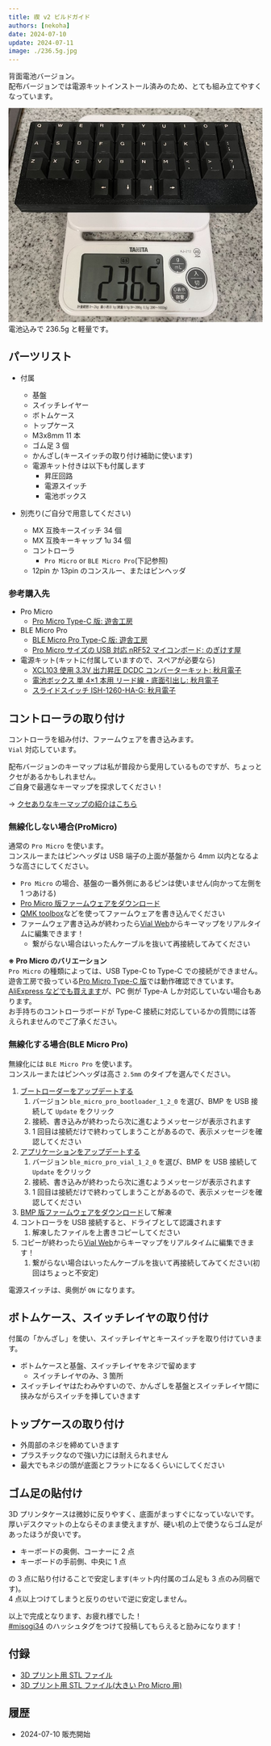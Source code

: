 ```yaml
---
title: 禊 v2 ビルドガイド
authors: [nekoha]
date: 2024-07-10
update: 2024-07-11
image: ./236.5g.jpg
---
```


背面電池バージョン。  
配布バージョンでは電源キットインストール済みのため、とても組み立てやすくなっています。

![236.5g!!](./236.5g.jpg)  
電池込みで 236.5g と軽量です。

## パーツリスト

- 付属

  - 基盤
  - スイッチレイヤー
  - ボトムケース
  - トップケース
  - M3x8mm 11 本
  - ゴム足 3 個
  - かんざし(キースイッチの取り付け補助に使います)
  - 電源キット付きは以下も付属します
    - 昇圧回路
    - 電源スイッチ
    - 電池ボックス

- 別売り(ご自分で用意してください)
  - MX 互換キースイッチ 34 個
  - MX 互換キーキャップ 1u 34 個
  - コントローラ
    - `Pro Micro` or `BLE Micro Pro`(下記参照)
  - 12pin か 13pin のコンスルー、またはピンヘッダ

### 参考購入先

- Pro Micro
  - [Pro Micro Type-C 版: 遊舎工房](https://shop.yushakobo.jp/products/3905)
- BLE Micro Pro
  - [BLE Micro Pro Type-C 版: 遊舎工房](https://shop.yushakobo.jp/products/ble-micro-pro?variant=37665571340449)
  - [Pro Micro サイズの USB 対応 nRF52 マイコンボード: のぎけす屋](https://booth.pm/ja/items/1177319)
- 電源キット(キットに付属していますので、スペアが必要なら)
  - [XCL103 使用 3.3V 出力昇圧 DCDC コンバーターキット: 秋月電子](https://akizukidenshi.com/catalog/g/g116116/)
  - [電池ボックス 単 4×1 本用 リード線・底面引出し: 秋月電子](https://akizukidenshi.com/catalog/g/g103046/)
  - [スライドスイッチ ISH-1260-HA-G: 秋月電子](https://akizukidenshi.com/catalog/g/g115370/)

## コントローラの取り付け

コントローラを組み付け、ファームウェアを書き込みます。  
`Vial` 対応しています。

配布バージョンのキーマップは私が普段から愛用しているものですが、ちょっとクセがあるかもしれません。  
ご自身で最適なキーマップを探求してください！

→ [クセありなキーマップの紹介はこちら](/mobneko-keebs-doc/blog/2024/07/13/keymaps)

### 無線化しない場合(ProMicro)

通常の `Pro Micro` を使います。  
コンスルーまたはピンヘッダは USB 端子の上面が基盤から 4mm 以内となるような高さにしてください。

- `Pro Micro` の場合、基盤の一番外側にあるピンは使いません(向かって左側を 1 つあける)
- [Pro Micro 版ファームウェアをダウンロード](/firmwares/禊v2/promicro-misogi-v2.zip)
- [QMK toolbox](https://github.com/qmk/qmk_toolbox/releases)などを使ってファームウェアを書き込んでください
- ファームウェア書き込みが終わったら[Vial Web](https://vial.rocks/)からキーマップをリアルタイムに編集できます！
  - 繋がらない場合はいったんケーブルを抜いて再接続してみてください

**※ Pro Micro のバリエーション**  
`Pro Micro` の種類によっては、USB Type-C to Type-C での接続ができません。  
遊舎工房で扱っている[Pro Micro Type-C 版](https://shop.yushakobo.jp/products/3905)では動作確認できています。  
[AliExpress などでも買えます](https://www.aliexpress.com/item/1005004900131198.html)が、PC 側が Type-A しか対応していない場合もあります。  
お手持ちのコントローラボードが Type-C 接続に対応しているかの質問には答えられませんのでご了承ください。

### 無線化する場合(BLE Micro Pro)

無線化には `BLE Micro Pro` を使います。  
コンスルーまたはピンヘッダは高さ `2.5mm` のタイプを選んでください。

1. [ブートローダーをアップデートする](https://sekigon-gonnoc.github.io/BLE-Micro-Pro-WebConfigurator/#/update/bootloader)
   1. バージョン `ble_micro_pro_bootloader_1_2_0` を選び、BMP を USB 接続して `Update` をクリック
   2. 接続、書き込みが終わったら次に進むようメッセージが表示されます
   3. 1 回目は接続だけで終わってしまうことがあるので、表示メッセージを確認してください
2. [アプリケーションをアップデートする](https://sekigon-gonnoc.github.io/BLE-Micro-Pro-WebConfigurator/#/update/application)
   1. バージョン `ble_micro_pro_vial_1_2_0` を選び、BMP を USB 接続して `Update` をクリック
   2. 接続、書き込みが終わったら次に進むようメッセージが表示されます
   3. 1 回目は接続だけで終わってしまうことがあるので、表示メッセージを確認してください
3. [BMP 版ファームウェアをダウンロード](/firmwares/禊v2/bmp-misogi-v2.zip)して解凍
4. コントローラを USB 接続すると、ドライブとして認識されます
   1. 解凍したファイルを上書きコピーしてください
5. コピーが終わったら[Vial Web](https://vial.rocks/)からキーマップをリアルタイムに編集できます！
   1. 繋がらない場合はいったんケーブルを抜いて再接続してみてください(初回はちょっと不安定)

電源スイッチは、奥側が `ON` になります。

## ボトムケース、スイッチレイヤの取り付け

付属の「かんざし」を使い、スイッチレイヤとキースイッチを取り付けていきます。

- ボトムケースと基盤、スイッチレイヤをネジで留めます
  - スイッチレイヤのみ、3 箇所
- スイッチレイヤはたわみやすいので、かんざしを基盤とスイッチレイヤ間に挟みながらスイッチを挿していきます

## トップケースの取り付け

- 外周部のネジを締めていきます
- プラスチックなので強い力には耐えられません
- 最大でもネジの頭が底面とフラットになるくらいにしてください

## ゴム足の貼付け

3D プリンタケースは微妙に反りやすく、底面がまっすぐになっていないです。  
厚いデスクマットの上ならそのまま使えますが、硬い机の上で使うならゴム足があったほうが良いです。

- キーボードの奥側、コーナーに 2 点
- キーボードの手前側、中央に 1 点

の 3 点に貼り付けることで安定します(キット内付属のゴム足も 3 点のみ同梱です)。  
4 点以上つけてしまうと反りのせいで逆に安定しません。

以上で完成となります、お疲れ様でした！  
[#misogi34](https://x.com/search?q=%23misogi34) のハッシュタグをつけて投稿してもらえると励みになります！

## 付録

- [3D プリント用 STL ファイル](/firmwares/禊v2/stl-misogi-v2.zip)
- [3D プリント用 STL ファイル(大きい Pro Micro 用)](/firmwares/禊v2/stl-misogi-v2-c2.zip)

## 履歴

- 2024-07-10 販売開始
